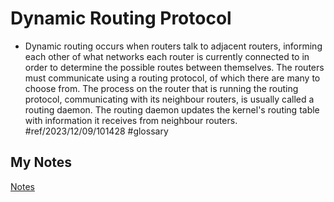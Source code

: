 # Dynamic Routing Protocol
- Dynamic routing occurs when routers talk to adjacent routers, informing each other of what networks each router is currently connected to in order to determine the possible routes between themselves. The routers must communicate using a routing protocol, of which there are many to choose from. The process on the router that is running the routing protocol, communicating with its neighbour routers, is usually called a routing daemon. The routing daemon updates the kernel's routing table with information it receives from neighbour routers. #ref/2023/12/09/101428 #glossary
## My Notes
[Notes](mynotes/dynamic-routing-protocol-notes.md)
